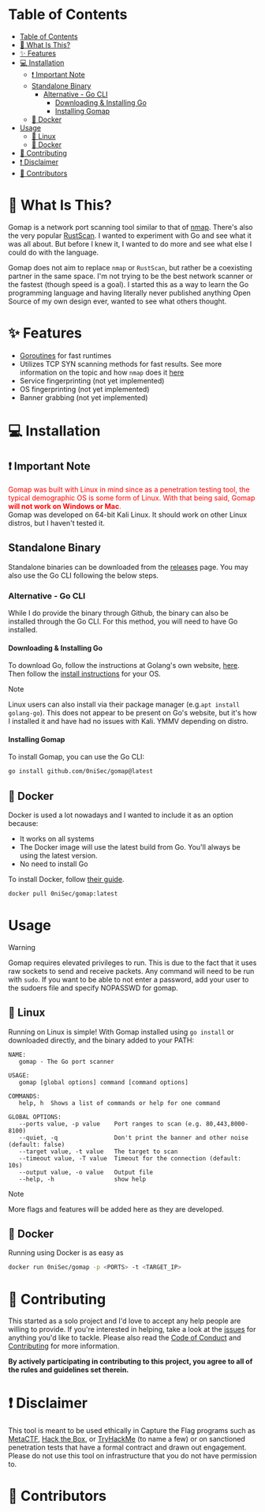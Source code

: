 # Table of Contents

- [Table of Contents](#table-of-contents)
- [:eyes: What Is This?](#eyes-what-is-this)
- [:sparkles: Features](#sparkles-features)
- [:computer: Installation](#computer-installation)
  - [:exclamation: Important Note](#exclamation-important-note)
  - [Standalone Binary](#standalone-binary)
    - [Alternative - Go CLI](#alternative---go-cli)
      - [Downloading \& Installing Go](#downloading--installing-go)
      - [Installing Gomap](#installing-gomap)
  - [:whale: Docker](#whale-docker)
- [Usage](#usage)
  - [:penguin: Linux](#penguin-linux)
  - [:whale: Docker](#whale-docker-1)
- [:handshake: Contributing](#handshake-contributing)
- [:exclamation: Disclaimer](#exclamation-disclaimer)
- [:rocket: Contributors](#rocket-contributors)


# :eyes: What Is This?

Gomap is a network port scanning tool similar to that of [nmap](https://nmap.org). There's also the very popular [RustScan](https://github.com/rustscan/rustscan). I wanted to experiment with Go and see what it was all about. But before I knew it, I wanted to do more and see what else I could do with the language.

Gomap does not aim to replace `nmap` or `RustScan`, but rather be a coexisting partner in the same space. I'm not trying to be the best network scanner or the fastest (though speed is a goal). I started this as a way to learn the Go programming language and having literally never published anything Open Source of my own design ever, wanted to see what others thought.

# :sparkles: Features

- [Goroutines](https://go.dev/doc/effective_go#goroutines) for fast runtimes
- Utilizes TCP SYN scanning methods for fast results. See more information on the topic and how `nmap` does it [here]("https://nmap.org/book/synscan.html")
- Service fingerprinting (not yet implemented)
- OS fingerprinting (not yet implemented)
- Banner grabbing (not yet implemented)

# :computer: Installation

## :exclamation: Important Note

<font color="red">
Gomap was built with Linux in mind since as a penetration testing tool, the typical demographic OS is some form of Linux. With that being said, Gomap <strong>will not work on Windows or Mac</strong>.
</font>

<br />
Gomap was developed on 64-bit Kali Linux. It should work on other Linux distros, but I haven't tested it.

## Standalone Binary

Standalone binaries can be downloaded from the [releases](https://github.com/0niSec/gomap/releases) page. You may also use the Go CLI following the below steps.

### Alternative - Go CLI

While I do provide the binary through Github, the binary can also be installed through the Go CLI. For this method, you will need to have Go installed.

#### Downloading & Installing Go

To download Go, follow the instructions at Golang's own website, [here](https://go.dev/dl). Then follow the [install instructions](https://go.dev/doc/install) for your OS.

> [!NOTE]
> Linux users can also install via their package manager  (e.g.`apt install golang-go`). This does not appear to be present on Go's website, but it's how I installed it and have had no issues with Kali. YMMV depending on distro.

#### Installing Gomap

To install Gomap, you can use the Go CLI:

```bash
go install github.com/0niSec/gomap@latest
```

## :whale: Docker

Docker is used a lot nowadays and I wanted to include it as an option because:

- It works on all systems
- The Docker image will use the latest build from Go. You'll always be using the latest version.
- No need to install Go

To install Docker, follow [their guide](https://docs.docker.com/engine/install/).

```bash
docker pull 0niSec/gomap:latest
```

# Usage

> [!WARNING]
> Gomap requires elevated privileges to run. This is due to the fact that it uses raw sockets to send and receive packets. Any command will need to be run with `sudo`. If you want to be able to not enter a password, add your user to the sudoers file and specify NOPASSWD for gomap.

## :penguin: Linux

Running on Linux is simple! With Gomap installed using `go install` or downloaded directly, and the binary added to your PATH:

```text
NAME:
   gomap - The Go port scanner

USAGE:
   gomap [global options] command [command options] 

COMMANDS:
   help, h  Shows a list of commands or help for one command

GLOBAL OPTIONS:
   --ports value, -p value    Port ranges to scan (e.g. 80,443,8000-8100)
   --quiet, -q                Don't print the banner and other noise (default: false)
   --target value, -t value   The target to scan
   --timeout value, -T value  Timeout for the connection (default: 10s)
   --output value, -o value   Output file
   --help, -h                 show help
```

> [!NOTE]
> More flags and features will be added here as they are developed.

## :whale: Docker

Running using Docker is as easy as

```bash
docker run 0niSec/gomap -p <PORTS> -t <TARGET_IP>
```

# :handshake: Contributing

This started as a solo project and I'd love to accept any help people are willing to provide. If you're interested in helping, take a look at the [issues](https://github.com/0niSec/gomap/issues) for anything you'd like to tackle. Please also read the [Code of Conduct](CODE_OF_CONDUCT.md) and [Contributing](CONTRIBUTING.md) for more information.

**By actively participating in contributing to this project, you agree to all of the rules and guidelines set therein.**

# :exclamation: Disclaimer

This tool is meant to be used ethically in Capture the Flag programs such as [MetaCTF](https://metactf.com), [Hack the Box](https://app.hackthebox.com), or [TryHackMe](https://tryhackme.com) (to name a few) or on sanctioned penetration tests that have a formal contract and drawn out engagement. Please do not use this tool on infrastructure that you do not have permission to.

# :rocket: Contributors

<!-- ALL-CONTRIBUTORS-LIST:START - Do not remove or modify this section -->
<!-- prettier-ignore-start -->
<!-- markdownlint-disable -->

<!-- markdownlint-restore -->
<!-- prettier-ignore-end -->

<!-- ALL-CONTRIBUTORS-LIST:END -->
